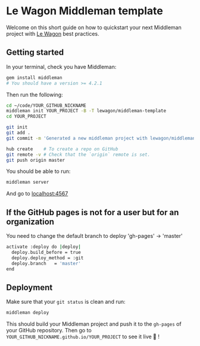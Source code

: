 # Le Wagon Middleman template

Welcome on this short guide on how to quickstart your next Middleman project with [Le Wagon](https://www.lewagon.com) best practices.

## Getting started

In your terminal, check you have Middleman:

```bash
gem install middleman
# You should have a version >= 4.2.1
```

Then run the following:

```bash
cd ~/code/YOUR_GITHUB_NICKNAME
middleman init YOUR_PROJECT -B -T lewagon/middleman-template
cd YOUR_PROJECT

git init
git add .
git commit -m 'Generated a new middleman project with lewagon/middleman-template'

hub create    # To create a repo on GitHub
git remote -v # Check that the `origin` remote is set.
git push origin master
```

You should be able to run:

```bash
middleman server
```

And go to [localhost:4567](http://localhost:4567)

## If the GitHub pages is not for a user but for an organization
You need to change the default branch to deploy 'gh-pages' -> 'master'
```bash
activate :deploy do |deploy|
  deploy.build_before = true
  deploy.deploy_method = :git
  deploy.branch   = 'master'
end
```
## Deployment

Make sure that your `git status` is clean and run:

```bash
middleman deploy
```

This should build your Middleman project and push it to the `gh-pages` of your GitHub repository. Then go to `YOUR_GITHUB_NICKNAME.github.io/YOUR_PROJECT` to see it live 🚀 !
